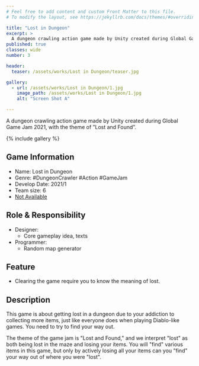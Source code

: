 ```yaml
---
# Feel free to add content and custom Front Matter to this file.
# To modify the layout, see https://jekyllrb.com/docs/themes/#overriding-theme-defaults

title: "Lost in Dungeon"
excerpt: >
  A dungeon crawling action game made by Unity created during Global Game Jam 2021, with the theme of ”Lost and Found”.
published: true 
classes: wide
number: 3

header:
  teaser: /assets/works/Lost in Dungeon/teaser.jpg

gallery:
  - url: /assets/works/Lost in Dungeon/1.jpg
    image_path: /assets/works/Lost in Dungeon/1.jpg
    alt: "Screen Shot A"

---
```


A dungeon crawling action game made by Unity created during Global Game Jam 2021, with the theme of ”Lost and Found”.

{% include gallery %}

## Game Information

* Name: Lost in Dungeon
* Genre: #DungeonCrawler #Action #GameJam
* Develop Date: 2021/1
* Team size: 6
* [Not Available]()

## Role & Responsibility

* Designer:
  * Core gameplay idea, texts
* Programmer:
  * Random map generator

## Feature

* Clearing the game require you to know the meaning of lost.

## Description

This game is about getting lost in a dungeon due to your addiction to collecting more items, just like everyone does when playing Diablo-like games. You need to try to find your way out.

The theme of the game jam is "Lost and Found," and we interpret "lost" as both being lost in the maze and losing your items. You will "find" various items in this game, but only by actively losing all your items can you "find" your way out of where you were "lost".
